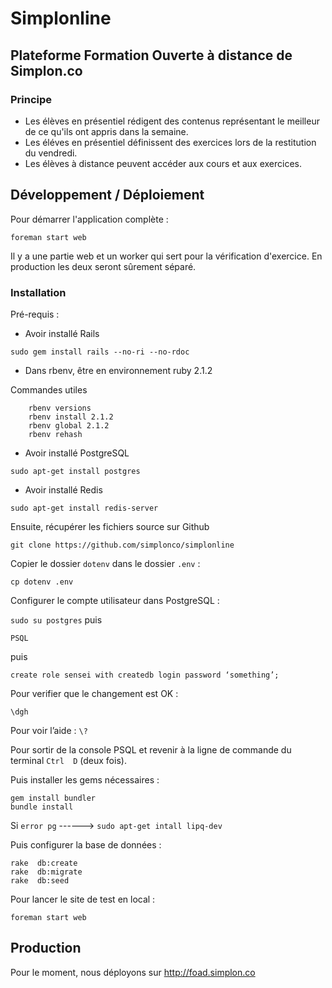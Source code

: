 Simplonline
==========

## Plateforme Formation Ouverte à distance de Simplon.co

### Principe

* Les élèves en présentiel rédigent des contenus représentant le meilleur de ce qu'ils ont appris dans la semaine.
* Les éléves en présentiel définissent des exercices lors de la restitution du vendredi.
* Les élèves à distance peuvent accéder aux cours et aux exercices.

## Développement / Déploiement

Pour démarrer l'application complète :

`foreman start web`

Il y a une partie web et un worker qui sert pour la vérification d'exercice. En production les deux seront sûrement séparé.

### Installation

Pré-requis :

* Avoir installé Rails

```sudo gem install rails --no-ri --no-rdoc```

* Dans rbenv, être en environnement ruby 2.1.2

Commandes utiles

        
        rbenv versions  
        rbenv install 2.1.2
        rbenv global 2.1.2
        rbenv rehash

* Avoir installé PostgreSQL

```sudo apt-get install postgres```

* Avoir installé Redis

```sudo apt-get install redis-server```

Ensuite, récupérer les fichiers source sur Github

```git clone https://github.com/simplonco/simplonline```

Copier le dossier ```dotenv``` dans le dossier ```.env``` :

```cp dotenv .env```

Configurer le compte utilisateur dans PostgreSQL :

```sudo su postgres```
puis 

```PSQL```

puis 

```create role sensei with createdb login password ‘something’;```

Pour verifier que le changement est OK :

```\dgh```

Pour voir l’aide :  ```\?```

Pour sortir de la console PSQL et revenir à la ligne de commande du terminal ```Ctrl  D``` (deux fois). 

Puis installer les gems nécessaires :

```
gem install bundler
bundle install 
```

Si ```error pg```   ------>       ```sudo apt-get intall lipq-dev```         

Puis configurer la base de données :

```
rake  db:create
rake  db:migrate
rake  db:seed
```
Pour lancer le site de test en local :

```foreman start web```


## Production

Pour le moment, nous déployons sur http://foad.simplon.co 

